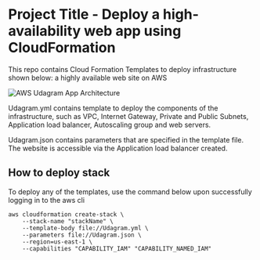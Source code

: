 # Project Title - Deploy a high-availability web app using CloudFormation

This repo contains Cloud Formation Templates to deploy infrastructure shown below: a highly available web site on AWS

![AWS Udagram App Architecture](https://user-images.githubusercontent.com/91762320/174493629-fb30e8ac-c65b-420f-8b44-e1bcb80a2deb.jpeg)

Udagram.yml contains template  to deploy the components of the infrastructure, such as VPC, Internet Gateway, Private and Public Subnets, Application load balancer, Autoscaling group and web servers.

Udagram.json contains parameters that are specified in the template file.
The website is accessible via the Application load balancer created.

## How to deploy stack

To deploy any of the templates, use the command below upon successfully logging in to the aws cli

```
aws cloudformation create-stack \
	--stack-name "stackName" \
	--template-body file://Udagram.yml \
	--parameters file://Udagram.json \
	--region=us-east-1 \
	--capabilities "CAPABILITY_IAM" "CAPABILITY_NAMED_IAM"
```
